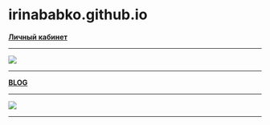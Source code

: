 # irinababko.github.io
[**Личный кабинет**](https://irinababko.github.io/profile.html)
***
![](https://irinababko.github.io/img/cab-1.jpg)
***
[**BLOG**](https://irinababko.github.io/blog.html)
***
![](https://irinababko.github.io/img/blog-1.jpg)
***
